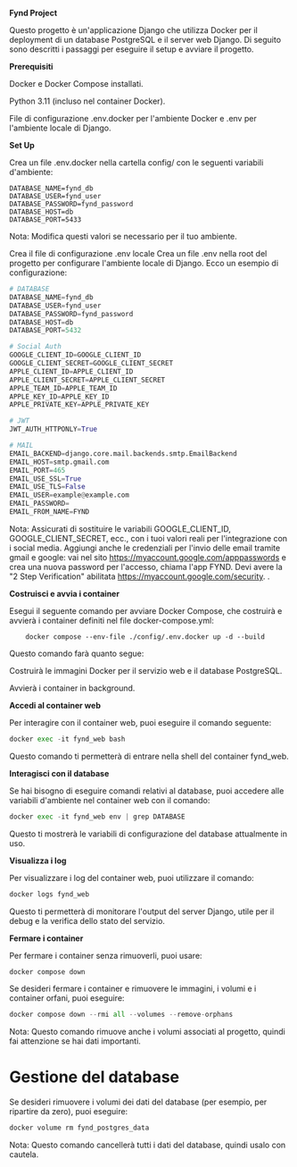 **Fynd Project**

Questo progetto è un'applicazione Django che utilizza Docker per il deployment di un database PostgreSQL e il server web Django. Di seguito sono descritti i passaggi per eseguire il setup e avviare il progetto.


**Prerequisiti**

Docker e Docker Compose installati.

Python 3.11 (incluso nel container Docker).

File di configurazione .env.docker per l'ambiente Docker e .env per l'ambiente locale di Django.


**Set Up**

Crea un file .env.docker nella cartella config/ con le seguenti variabili d'ambiente:


```
DATABASE_NAME=fynd_db
DATABASE_USER=fynd_user
DATABASE_PASSWORD=fynd_password
DATABASE_HOST=db
DATABASE_PORT=5433
```
Nota: Modifica questi valori se necessario per il tuo ambiente.


Crea il file di configurazione .env locale
Crea un file .env nella root del progetto per configurare l'ambiente locale di Django. Ecco un esempio di configurazione:


```python
# DATABASE
DATABASE_NAME=fynd_db
DATABASE_USER=fynd_user
DATABASE_PASSWORD=fynd_password
DATABASE_HOST=db
DATABASE_PORT=5432

# Social Auth
GOOGLE_CLIENT_ID=GOOGLE_CLIENT_ID
GOOGLE_CLIENT_SECRET=GOOGLE_CLIENT_SECRET
APPLE_CLIENT_ID=APPLE_CLIENT_ID
APPLE_CLIENT_SECRET=APPLE_CLIENT_SECRET
APPLE_TEAM_ID=APPLE_TEAM_ID
APPLE_KEY_ID=APPLE_KEY_ID
APPLE_PRIVATE_KEY=APPLE_PRIVATE_KEY

# JWT
JWT_AUTH_HTTPONLY=True

# MAIL
EMAIL_BACKEND=django.core.mail.backends.smtp.EmailBackend
EMAIL_HOST=smtp.gmail.com
EMAIL_PORT=465
EMAIL_USE_SSL=True
EMAIL_USE_TLS=False
EMAIL_USER=example@example.com
EMAIL_PASSWORD=
EMAIL_FROM_NAME=FYND

```
Nota: Assicurati di sostituire le variabili GOOGLE_CLIENT_ID, GOOGLE_CLIENT_SECRET, ecc., con i tuoi valori reali per l'integrazione con i social media. 
Aggiungi anche le credenziali per l'invio delle email tramite gmail e google: vai nel sito https://myaccount.google.com/apppasswords e crea una nuova password per l'accesso, chiama l'app FYND. Devi avere la "2 Step Verification" abilitata https://myaccount.google.com/security.
 .



**Costruisci e avvia i container**

Esegui il seguente comando per avviare Docker Compose, che costruirà e avvierà i container definiti nel file docker-compose.yml:


```
    docker compose --env-file ./config/.env.docker up -d --build
```

Questo comando farà quanto segue:

Costruirà le immagini Docker per il servizio web e il database PostgreSQL.

Avvierà i container in background.

**Accedi al container web**

Per interagire con il container web, puoi eseguire il comando seguente:


```python
docker exec -it fynd_web bash
```
Questo comando ti permetterà di entrare nella shell del container fynd_web.

**Interagisci con il database**

Se hai bisogno di eseguire comandi relativi al database, puoi accedere alle variabili d'ambiente nel container web con il comando:

```python
docker exec -it fynd_web env | grep DATABASE
```
Questo ti mostrerà le variabili di configurazione del database attualmente in uso.

**Visualizza i log**

Per visualizzare i log del container web, puoi utilizzare il comando:

```python
docker logs fynd_web
```
Questo ti permetterà di monitorare l'output del server Django, utile per il debug e la verifica dello stato del servizio.

**Fermare i container**

Per fermare i container senza rimuoverli, puoi usare:

```python
docker compose down
```
Se desideri fermare i container e rimuovere le immagini, i volumi e i container orfani, puoi eseguire:


```python
docker compose down --rmi all --volumes --remove-orphans
```
Nota: Questo comando rimuove anche i volumi associati al progetto, quindi fai attenzione se hai dati importanti.

# Gestione del database
Se desideri rimuovere i volumi dei dati del database (per esempio, per ripartire da zero), puoi eseguire:

```python
docker volume rm fynd_postgres_data
```
Nota: Questo comando cancellerà tutti i dati del database, quindi usalo con cautela.


